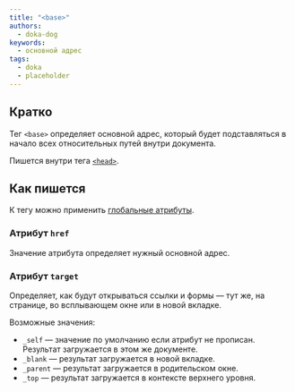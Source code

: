```yaml
---
title: "<base>"
authors:
  - doka-dog
keywords:
  - основной адрес
tags:
  - doka
  - placeholder
---
```


## Кратко

Тег `<base>` определяет основной адрес, который будет подставляться в начало всех относительных путей внутри документа.

Пишется внутри тега [`<head>`](/html/head).

## Как пишется

К тегу можно применить [глобальные атрибуты](/html/global-attrs).

### Атрибут `href`

Значение атрибута определяет нужный основной адрес.

### Атрибут `target`

Определяет, как будут открываться ссылки и формы — тут же, на странице, во всплывающем окне или в новой вкладке.

Возможные значения:

- `_self` — значение по умолчанию если атрибут не прописан. Результат загружается в этом же документе.
- `_blank` — результат загружается в новой вкладке.
- `_parent` — результат загружается в родительском окне.
- `_top` — результат загружается в контексте верхнего уровня.
